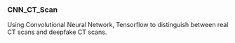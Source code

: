### CNN_CT_Scan
Using Convolutional Neural Network, Tensorflow to distinguish between real CT scans and deepfake CT scans.

